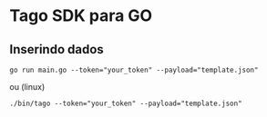 # Tago SDK para GO

## Inserindo dados

```
go run main.go --token="your_token" --payload="template.json"
```
ou (linux)

```
./bin/tago --token="your_token" --payload="template.json"
```